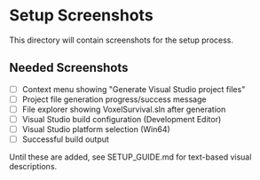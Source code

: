 # Setup Screenshots

This directory will contain screenshots for the setup process.

## Needed Screenshots

- [ ] Context menu showing "Generate Visual Studio project files"
- [ ] Project file generation progress/success message
- [ ] File explorer showing VoxelSurvival.sln after generation
- [ ] Visual Studio build configuration (Development Editor)
- [ ] Visual Studio platform selection (Win64)
- [ ] Successful build output

Until these are added, see SETUP_GUIDE.md for text-based visual descriptions.
